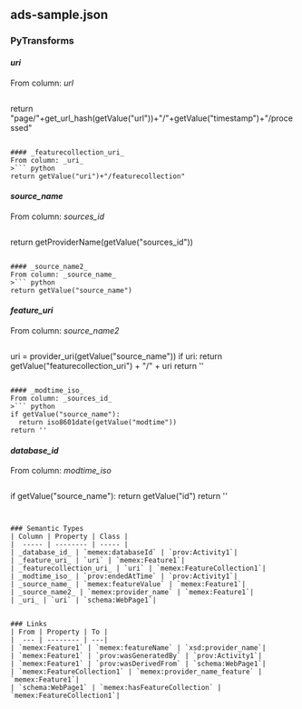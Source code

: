 ## ads-sample.json

### PyTransforms
#### _uri_
From column: _url_
>``` python
return "page/"+get_url_hash(getValue("url"))+"/"+getValue("timestamp")+"/processed"
```

#### _featurecollection_uri_
From column: _uri_
>``` python
return getValue("uri")+"/featurecollection"
```

#### _source_name_
From column: _sources_id_
>``` python
return getProviderName(getValue("sources_id"))
```

#### _source_name2_
From column: _source_name_
>``` python
return getValue("source_name")
```

#### _feature_uri_
From column: _source_name2_
>``` python
uri = provider_uri(getValue("source_name"))
if uri:
  return getValue("featurecollection_uri") + "/" + uri
return ''
```

#### _modtime_iso_
From column: _sources_id_
>``` python
if getValue("source_name"):
  return iso8601date(getValue("modtime"))
return ''
```

#### _database_id_
From column: _modtime_iso_
>``` python
if getValue("source_name"):
  return getValue("id")
return ''
```


### Semantic Types
| Column | Property | Class |
|  ----- | -------- | ----- |
| _database_id_ | `memex:databaseId` | `prov:Activity1`|
| _feature_uri_ | `uri` | `memex:Feature1`|
| _featurecollection_uri_ | `uri` | `memex:FeatureCollection1`|
| _modtime_iso_ | `prov:endedAtTime` | `prov:Activity1`|
| _source_name_ | `memex:featureValue` | `memex:Feature1`|
| _source_name2_ | `memex:provider_name` | `memex:Feature1`|
| _uri_ | `uri` | `schema:WebPage1`|


### Links
| From | Property | To |
|  --- | -------- | ---|
| `memex:Feature1` | `memex:featureName` | `xsd:provider_name`|
| `memex:Feature1` | `prov:wasGeneratedBy` | `prov:Activity1`|
| `memex:Feature1` | `prov:wasDerivedFrom` | `schema:WebPage1`|
| `memex:FeatureCollection1` | `memex:provider_name_feature` | `memex:Feature1`|
| `schema:WebPage1` | `memex:hasFeatureCollection` | `memex:FeatureCollection1`|
